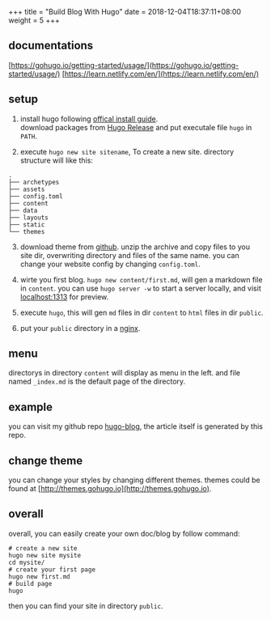 +++
title = "Build Blog With Hugo"
date =  2018-12-04T18:37:11+08:00
weight = 5
+++

## documentations
[https://gohugo.io/getting-started/usage/](https://gohugo.io/getting-started/usage/)
[https://learn.netlify.com/en/](https://learn.netlify.com/en/)

## setup
1. install hugo following [offical install guide](https://gohugo.io/getting-started/installing/).    
	download packages from [Hugo Release](https://github.com/gohugoio/hugo/releases) and put executale file `hugo` in `PATH`.

2. execute `hugo new site sitename`, To create a new site. directory structure will like this:     
```
.
├── archetypes
├── assets
├── config.toml
├── content
├── data
├── layouts
├── static
└── themes
```

3. download theme from [github](https://github.com/matcornic/hugo-theme-learn/archive/master.zip). unzip the archive and copy files to you site dir, overwriting directory and files of the same name. you can change your website config by changing `config.toml`.

4. wirte you first blog. `hugo new content/first.md`, will gen a markdown file in `content`. you can use `hugo server -w` to start a server locally, and visit [localhost:1313](localhost:1313) for preview.

5. execute `hugo`, this will gen `md` files in dir `content` to `html` files in dir `public`.

6. put your `public` directory in a [nginx](https://www.nginx.com/resources/wiki/).

## menu
directorys in directory `content` will display as menu in the left. and file named `_index.md` is the default page of the directory.


## example
you can visit my github repo [hugo-blog](https://github.com/maoqide/hugo-docs), the article itself is generated by this repo.

## change theme
you can change your styles by changing different themes. themes could be found at [http://themes.gohugo.io](http://themes.gohugo.io).

## overall
overall, you can easily create your own doc/blog by follow command:
```shell
# create a new site
hugo new site mysite
cd mysite/
# create your first page
hugo new first.md
# build page
hugo
```

then you can find your site in directory `public`.